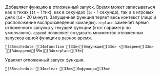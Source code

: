 Добавляет функцию в отложенный запуск. Время может записываться как в тиках (`1t` - 1 тик), как в секундах (`1s` - 1 секунда), так и в игровых днях (`1d` - 20 минут). Запущенная функция теряет весь контекст (лицо и расположение воспроизведения команды).
`replace` заменяет время отложенного запуска у текущей функции (этот параметр по умолчанию).
`append` позволяет создавать множество отложенных запусков одной функции в разное время.
```ansi
[35mschedule [34mfunction [33m<[0mфункция[33m> <[0mвремя[33m> [[34mappend[35m|[34mreplace[33m]
```
Удаляет отложенный запуск функции.
```ansi
[35mschedule [34mclear [33m<[0mфункция[33m>
```